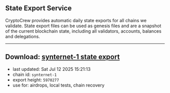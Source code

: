 ## State Export Service
CryptoCrew provides automatic daily state exports for all chains we validate. State export files can be used as genesis files and are a snapshot of the current blockchain state, including all validators, accounts, balances and delegations.

---
**Download: [synternet-1 state export](https://dl-eu2.ccvalidators.com/SERVICE/synternet/synternet-1_export_5970277.json)**
---

- last updated: Sat Jul 12 2025 15:21:13
- chain id: `synternet-1`
- export height: `5970277`
- use for: airdrops, local tests, chain recovery
